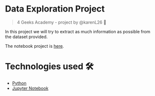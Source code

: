 # Data Exploration Project
> 4 Geeks Academy - project by @karenL26 :elf:

In this project we will try to extract as much information as possible from the dataset provided.

The notebook project is [here](src/project.ipynb).

# Technologies used 🛠️
- [Python](https://www.python.org/)
- [Jupyter Notebook](https://jupyter.org/)